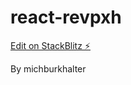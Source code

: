 # react-revpxh

[Edit on StackBlitz ⚡️](https://stackblitz.com/edit/react-revpxh)

By michburkhalter
